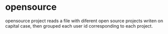 # opensource
opensource project reads a file with diferent open source projects writen on capital case, 
then grouped each user id corresponding to each project.

